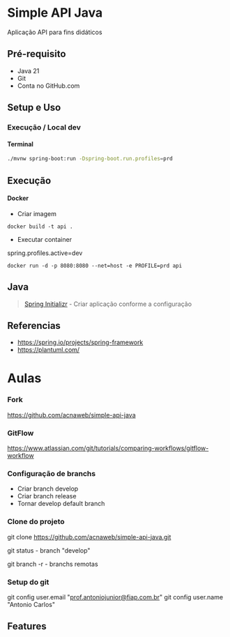 # Simple API Java

Aplicação API para fins didáticos

## Pré-requisito

- Java 21
- Git
- Conta no GitHub.com

## Setup e Uso

### Execução / Local dev

#### Terminal

```sh
./mvnw spring-boot:run -Dspring-boot.run.profiles=prd
```

## Execução


#### Docker

* Criar imagem

```
docker build -t api .
```

* Executar container

spring.profiles.active=dev

```
docker run -d -p 8080:8080 --net=host -e PROFILE=prd api

```

## Java

> [Spring Initializr](https://start.spring.io/) - Criar aplicação conforme a configuração 

## Referencias

 - https://spring.io/projects/spring-framework
 - https://plantuml.com/



# Aulas

###  Fork

https://github.com/acnaweb/simple-api-java

### GitFlow

https://www.atlassian.com/git/tutorials/comparing-workflows/gitflow-workflow

### Configuração de branchs

- Criar branch develop
- Criar branch release
- Tornar develop default branch

### Clone do projeto

git clone https://github.com/acnaweb/simple-api-java.git

git status 
    - branch "develop"
  
git branch -r
    - branchs remotas
  
### Setup do git 

git config user.email "prof.antoniojunior@fiap.com.br"
git config user.name "Antonio Carlos"

## Features










